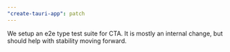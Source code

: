 ```yaml
---
"create-tauri-app": patch
---
```


We setup an e2e type test suite for CTA. It is mostly an internal change, but should help with stability moving forward.
